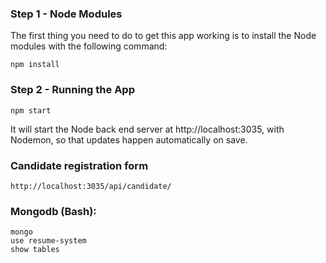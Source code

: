### Step 1 - Node Modules

The first thing you need to do to get this app working is to install the Node modules with the following command:

    npm install

### Step 2 - Running the App

    npm start

It will start the Node back end server at http://localhost:3035, with Nodemon, so that updates happen automatically on save. 

### Candidate registration form

    http://localhost:3035/api/candidate/
    

### Mongodb (Bash):
`mongo`<br />
`use resume-system`<br />
`show tables`<br />
